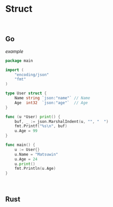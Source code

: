# Struct

<br>

## Go

*example*

```go
package main

import (
	"encoding/json"
	"fmt"
)

type User struct {
	Name string `json:"name"` // Name
	Age  int32  `json:"age"`  // Age
}

func (u *User) print() {
	buf, _ := json.MarshalIndent(u, "", "  ")
	fmt.Printf("%s\n", buf)
	u.Age = 99
}

func main() {
	u := User{}
	u.Name = "Matsuwin"
	u.Age = 24
	u.print()
	fmt.Println(u.Age)
}
```

<br>

## Rust

```rs

